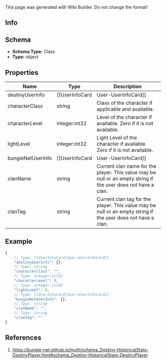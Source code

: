 <span class="wiki-builder">This page was generated with Wiki Builder. Do not change the format!</span>

## Info

## Schema
* **Schema Type:** Class
* **Type:** object

## Properties
Name | Type | Description
---- | ---- | -----------
destinyUserInfo | [[UserInfoCard|User-UserInfoCard]] | Details about the player as they are known in game (platform display name, Destiny emblem)
characterClass | string | Class of the character if applicable and available.
characterLevel | integer:int32 | Level of the character if available. Zero if it is not available.
lightLevel | integer:int32 | Light Level of the character if available. Zero if it is not available.
bungieNetUserInfo | [[UserInfoCard|User-UserInfoCard]] | Details about the player as they are known on BungieNet. This will be undefined if the player has marked their credential private, or does not have a BungieNet account.
clanName | string | Current clan name for the player. This value may be null or an empty string if the user does not have a clan.
clanTag | string | Current clan tag for the player. This value may be null or an empty string if the user does not have a clan.

## Example
```javascript
{
    // Type: [[UserInfoCard|User-UserInfoCard]]
    "destinyUserInfo": {},
    // Type: string
    "characterClass": "",
    // Type: integer:int32
    "characterLevel": 0,
    // Type: integer:int32
    "lightLevel": 0,
    // Type: [[UserInfoCard|User-UserInfoCard]]
    "bungieNetUserInfo": {},
    // Type: string
    "clanName": "",
    // Type: string
    "clanTag": ""
}

```

## References
1. https://bungie-net.github.io/multi/schema_Destiny-HistoricalStats-DestinyPlayer.html#schema_Destiny-HistoricalStats-DestinyPlayer
